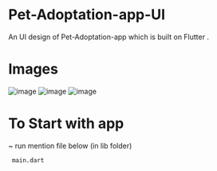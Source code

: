 # Pet-Adoptation-app-UI
An UI design of Pet-Adoptation-app which is built on Flutter .

# Images
![image](../master/project_images/main_screen.jpg)
![image](../master/project_images/drawer_screen.jpg)
![image](../master/project_images/detail_screen.jpg)

# To Start with app
~ run mention file below (in lib folder)
```bash
 main.dart
```
